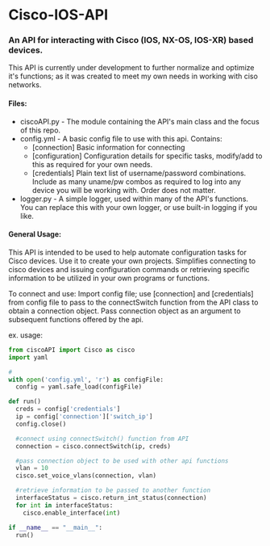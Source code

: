 # Cisco-IOS-API
### An API for interacting with Cisco (IOS, NX-OS, IOS-XR) based devices. 

This API is currently under development to further normalize and optimize it's functions; as it was created to meet my own needs in working with ciso networks.

#### Files:
 - ciscoAPI.py - The module containing the API's main class and the focus of this repo. 
 - config.yml - A basic config file to use with this api. Contains:
    -  [connection] Basic information for connecting
    -  [configuration] Configuration details for specific tasks, modify/add to this as required for your own needs.
    -  [credentials] Plain text list of username/password combinations. Include as many uname/pw combos as required to log into any device you will be working with. Order does not matter.
 - logger.py - A simple logger, used within many of the API's functions. You can replace this with your own logger, or use built-in logging if you like. 

#### General Usage:
This API is intended to be used to help automate configuration tasks for Cisco devices. Use it to create your own projects. Simplifies connecting to cisco devices and issuing configuration commands or retrieving specific information to be utilized in your own programs or functions. 

To connect and use:
   Import config file; use [connection] and [credentials] from config file to pass to the connectSwitch function from the API class to obtain a connection object. Pass connection object as an argument to subsequent functions offered by the api.

   ex. usage:

   ```python
   from ciscoAPI import Cisco as cisco
   import yaml
   
   #
   with open('config.yml', 'r') as configFile:
     config = yaml.safe_load(configFile)

   def run()
     creds = config['credentials']
     ip = config['connection']['switch_ip']
     config.close()

     #connect using connectSwitch() function from API
     connection = cisco.connectSwitch(ip, creds)

     #pass connection object to be used with other api functions
     vlan = 10
     cisco.set_voice_vlans(connection, vlan)

     #retrieve information to be passed to another function
     interfaceStatus = cisco.return_int_status(connection)
     for int in interfaceStatus:
       cisco.enable_interface(int)

   if __name__ == "__main__":
     run()
